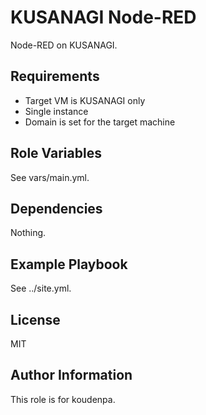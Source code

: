 KUSANAGI Node-RED
=========

Node-RED on KUSANAGI.

Requirements
------------

- Target VM is KUSANAGI only
- Single instance
- Domain is set for the target machine

Role Variables
--------------

See vars/main.yml.

Dependencies
------------

Nothing.

Example Playbook
----------------

See ../site.yml.

License
-------

MIT

Author Information
------------------

This role is for koudenpa.
